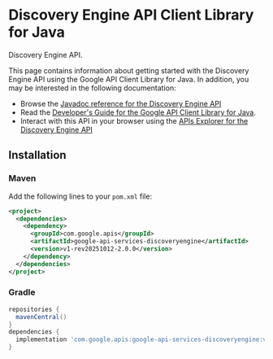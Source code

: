 # Discovery Engine API Client Library for Java

Discovery Engine API.

This page contains information about getting started with the Discovery Engine API
using the Google API Client Library for Java. In addition, you may be interested
in the following documentation:

* Browse the [Javadoc reference for the Discovery Engine API][javadoc]
* Read the [Developer's Guide for the Google API Client Library for Java][google-api-client].
* Interact with this API in your browser using the [APIs Explorer for the Discovery Engine API][api-explorer]

## Installation

### Maven

Add the following lines to your `pom.xml` file:

```xml
<project>
  <dependencies>
    <dependency>
      <groupId>com.google.apis</groupId>
      <artifactId>google-api-services-discoveryengine</artifactId>
      <version>v1-rev20251012-2.0.0</version>
    </dependency>
  </dependencies>
</project>
```

### Gradle

```gradle
repositories {
  mavenCentral()
}
dependencies {
  implementation 'com.google.apis:google-api-services-discoveryengine:v1-rev20251012-2.0.0'
}
```

[javadoc]: https://googleapis.dev/java/google-api-services-discoveryengine/latest/index.html
[google-api-client]: https://github.com/googleapis/google-api-java-client/
[api-explorer]: https://developers.google.com/apis-explorer/#p/discoveryengine/v1/
